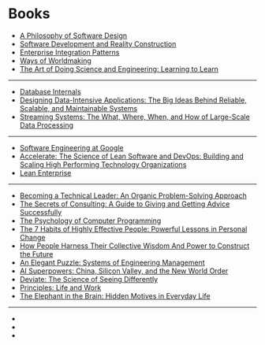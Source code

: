 # Books
* [A Philosophy of Software Design](https://www.amazon.com/Philosophy-Software-Design-John-Ousterhout/dp/1732102201)
* [Software Development and Reality Construction](https://www.amazon.com/Software-Development-Reality-Construction-Christiane-dp-354054349X/dp/354054349X/)
* [Enterprise Integration Patterns](https://www.enterpriseintegrationpatterns.com)
* [Ways of Worldmaking](https://www.amazon.com/Ways-Worldmaking-Nelson-Goodman/dp/0915144514)
* [The Art of Doing Science and Engineering: Learning to Learn](https://www.amazon.com/dp/1732265178)

---

* [Database Internals](https://www.amazon.com/Database-Internals-Deep-Distributed-Systems-ebook/dp/B07XW76VHZ)
* [Designing Data-Intensive Applications: The Big Ideas Behind Reliable, Scalable, and Maintainable Systems](https://www.amazon.com/Designing-Data-Intensive-Applications-Reliable-Maintainable-ebook/dp/B06XPJML5D/)
* [Streaming Systems: The What, Where, When, and How of Large-Scale Data Processing](https://www.amazon.com/Streaming-Systems-Where-Large-Scale-Processing-ebook/dp/B07FMDY5CC/)

---

* [Software Engineering at Google](https://www.amazon.com/Software-Engineering-Google-Lessons-Programming-ebook/dp/B0859PF5HB/)
* [Accelerate: The Science of Lean Software and DevOps: Building and Scaling High Performing Technology Organizations](https://www.amazon.com/Accelerate-Software-Performing-Technology-Organizations/dp/1942788339)
* [Lean Enterprise](https://www.amazon.com/Lean-Enterprise-Performance-Organizations-Innovate-ebook/dp/B00QL5MSF8/)

---

* [Becoming a Technical Leader: An Organic Problem-Solving Approach](https://www.amazon.com/Becoming-Technical-Leader-Problem-Solving-Approach/dp/0932633021/)
* [The Secrets of Consulting: A Guide to Giving and Getting Advice Successfully](https://www.amazon.com/gp/product/0932633013/)
* [The Psychology of Computer Programming](https://www.amazon.com/gp/product/0932633420/)
* [The 7 Habits of Highly Effective People: Powerful Lessons in Personal Change](https://www.amazon.com/Habits-Highly-Effective-People-Powerful-ebook/dp/B01069X4H0/)
* [How People Harness Their Collective Wisdom And Power to Construct the Future](https://www.amazon.com/dp/1593114826/)
* [An Elegant Puzzle: Systems of Engineering Management](https://www.amazon.com/Elegant-Puzzle-Systems-Engineering-Management/dp/1732265186)
* [AI Superpowers: China, Silicon Valley, and the New World Order](https://www.amazon.com/dp/B0795DNWCF/)
* [Deviate: The Science of Seeing Differently](https://www.amazon.com/Deviate-Science-Differently-Beau-Lotto/dp/1478909161)
* [Principles: Life and Work](https://www.amazon.com/Simon-Schuster-Audio-Principles-Life/dp/B074B2CZJG/)
* [The Elephant in the Brain: Hidden Motives in Everyday Life](https://www.amazon.com/Elephant-Brain-Hidden-Motives-Everyday/dp/0190495995/)

---

* []()
* []()
* []()

